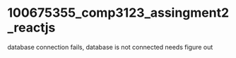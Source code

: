 # 100675355_comp3123_assingment2_reactjs
database connection fails, database is not connected needs figure out
